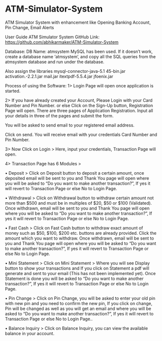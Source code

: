 # ATM-Simulator-System
ATM Simulator System with enhancement like Opening Banking Account, Pin Change, Email Alerts

User Guide
ATM Simulator System
GitHub Link: https://github.com/abhikarmaker/ATM-Simulator-System

Database: 
DB Name: atmsystem
MySQL has been used. 
If it doesn’t work, create a database name ‘atmsystem’, and copy all the SQL queries from the atmsystem database and run under the database.

Also assign the libraries 
mysql-connector-java-5.1 45-bin.jar
activation.-2.2.1.jar
mail.jar
itextpdf-5.5.4.jar
jfoenix.jar

Process of using the Software:
1>	Login Page will open once application is started.

2>	If you have already created your Account, Please Login with your Card Number and Pin Number. or else Click on the Sign-Up button, Registration Page will open. There are three pages of Application Registration. Input all your details in three of the pages and submit the form. 

You will be asked to send email to your registered email address.

Click on send. You will receive email with your credentials Card Number and Pin Number.

3>	Now Click on Login > Here, input your credentials, Transaction Page will open.

4>	Transaction Page has 6 Modules >

•	Deposit > Click on Deposit button to deposit a certain amount, once deposited email will be sent to you and Thank You page will open where you will be asked to “Do you want to make another transaction?”, If yes it will revert to Transaction Page or else No to Login Page.

•	Withdrawal > Click on Withdrawal button to withdraw certain amount not more than $500 and must be in multiples of $20, $50 or $100 (Validated). Once withdrawn, email will be sent to you and Thank You page will open where you will be asked to “Do you want to make another transaction?”, If yes it will revert to Transaction Page or else No to Login Page.

•	Fast Cash > Click on Fast Cash button to withdraw exact amount of money such as $50, $100, $200 etc. buttons are already provided. Click the amount which you want to withdraw. Once withdrawn, email will be sent to you and Thank You page will open where you will be asked to “Do you want to make another transaction?”, If yes it will revert to Transaction Page or else No to Login Page.

•	Mini Statement > Click on Mini Statement > Where you will see Display button to show your transactions and If you click on Statement a pdf will generate and sent to your email (This has not been implemented yet). Once Statement is done you will be asked to “Do you want to make another transaction?”, If yes it will revert to Transaction Page or else No to Login Page.

•	Pin Change > Click on Pin Change, you will be asked to enter your old pin with new pin and you need to confirm the new pin, If you click on change, Pin will be changed as well as you will get an email and where you will be asked to “Do you want to make another transaction?”, If yes it will revert to Transaction Page or else No to Login Page..

•	Balance Inquiry > Click on Balance Inquiry, you can view the available balance in your account.
